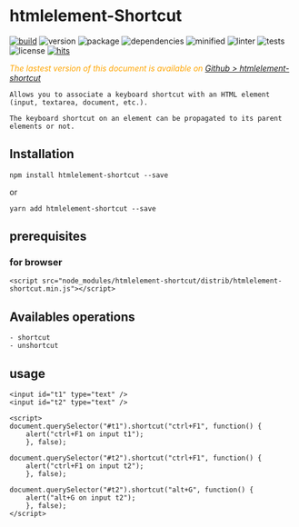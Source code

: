 # htmlelement-Shortcut

<div style="display:inline">

[![build](https://travis-ci.org/Sylvain59650/htmlelement-shortcut.png?branch=master)](https://travis-ci.org/Sylvain59650/htmlelement-shortcut)
![version](https://img.shields.io/npm/v/htmlelement-shortcut.svg)
![package](https://img.shields.io/github/package-json/v/Sylvain59650/htmlelement-shortcut.svg)
![dependencies](https://img.shields.io/david/Sylvain59650/htmlelement-shortcut.svg)
![minified](https://img.shields.io/bundlephobia/min/htmlelement-shortcut.svg)
![linter](https://img.shields.io/badge/eslint-ok-blue.svg)
![tests](https://img.shields.io/badge/tests-passing-brightgreen.svg)
![license](https://img.shields.io/npm/l/htmlelement-shortcut.svg)
[![hits](http://hits.dwyl.com/Sylvain59650/htmlelement-shortcut.svg)](http://hits.dwyl.com/Sylvain59650/htmlelement-shortcut)
</div>


 <div class="Note" style="color:orange;font-style:italic">
 
The lastest version of this document is available on [Github > htmlelement-shortcut](https://github.com/Sylvain59650/htmlelement-shortcut/blob/master/README.md)
</div>



    Allows you to associate a keyboard shortcut with an HTML element (input, textarea, document, etc.).

    The keyboard shortcut on an element can be propagated to its parent elements or not.

## Installation

    npm install htmlelement-shortcut --save

or

    yarn add htmlelement-shortcut --save


## prerequisites

### for browser

    <script src="node_modules/htmlelement-shortcut/distrib/htmlelement-shortcut.min.js"></script>

## Availables operations
    - shortcut
    - unshortcut

## usage

    <input id="t1" type="text" />
    <input id="t2" type="text" />

    <script>
    document.querySelector("#t1").shortcut("ctrl+F1", function() {
        alert("ctrl+F1 on input t1");
        }, false);

    document.querySelector("#t2").shortcut("ctrl+F1", function() {
        alert("ctrl+F1 on input t2");
        }, false);
    
    document.querySelector("#t2").shortcut("alt+G", function() {
        alert("alt+G on input t2");
        }, false);
    </script>